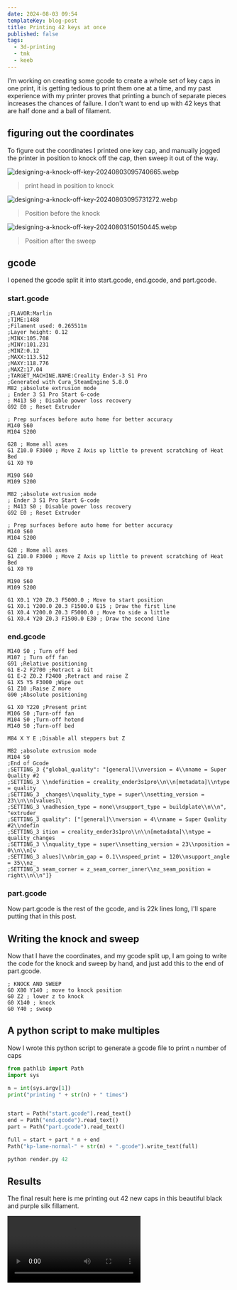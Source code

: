 ```yaml
---
date: 2024-08-03 09:54
templateKey: blog-post
title: Printing 42 keys at once
published: false
tags:
  - 3d-printing
  - tmk
  - keeb
---
```

I'm working on creating some gcode to create a whole set of key caps in one print, it is getting tedious to print them one at a time, and my past experience with my printer proves that printing a bunch of separate pieces increases the chances of failure.  I don't want to end up with 42 keys that are half done and a ball of filament.

## figuring out the coordinates

To figure out the coordinates I printed one key cap, and manually jogged the printer in position to knock off the cap, then sweep it out of the way.

![designing-a-knock-off-key-20240803095740665.webp](https://dropper.wayl.one/api/file/26a0eaf3-fbee-4570-80a7-0c14debf2017.webp)
> print head in position to knock

![designing-a-knock-off-key-20240803095731272.webp](https://dropper.wayl.one/api/file/03dcb61b-79d7-43ab-a1ac-f9503b7b921e.webp)
> Position before the knock

![designing-a-knock-off-key-20240803150150445.webp](https://dropper.wayl.one/api/file/066c28a9-bfd6-4214-83e0-54d2e93e94c9.webp)
> Position after the sweep

## gcode

I opened the gcode split it into start.gcode, end.gcode, and part.gcode.

### start.gcode

``` gcode
;FLAVOR:Marlin
;TIME:1488
;Filament used: 0.265511m
;Layer height: 0.12
;MINX:105.708
;MINY:101.231
;MINZ:0.12
;MAXX:113.512
;MAXY:118.776
;MAXZ:17.04
;TARGET_MACHINE.NAME:Creality Ender-3 S1 Pro
;Generated with Cura_SteamEngine 5.8.0
M82 ;absolute extrusion mode
; Ender 3 S1 Pro Start G-code
; M413 S0 ; Disable power loss recovery
G92 E0 ; Reset Extruder

; Prep surfaces before auto home for better accuracy
M140 S60
M104 S200

G28 ; Home all axes
G1 Z10.0 F3000 ; Move Z Axis up little to prevent scratching of Heat Bed
G1 X0 Y0

M190 S60
M109 S200

M82 ;absolute extrusion mode
; Ender 3 S1 Pro Start G-code
; M413 S0 ; Disable power loss recovery
G92 E0 ; Reset Extruder

; Prep surfaces before auto home for better accuracy
M140 S60
M104 S200

G28 ; Home all axes
G1 Z10.0 F3000 ; Move Z Axis up little to prevent scratching of Heat Bed
G1 X0 Y0

M190 S60
M109 S200

G1 X0.1 Y20 Z0.3 F5000.0 ; Move to start position
G1 X0.1 Y200.0 Z0.3 F1500.0 E15 ; Draw the first line
G1 X0.4 Y200.0 Z0.3 F5000.0 ; Move to side a little
G1 X0.4 Y20 Z0.3 F1500.0 E30 ; Draw the second line

```

### end.gcode

```gcode
M140 S0 ; Turn off bed
M107 ; Turn off fan
G91 ;Relative positioning
G1 E-2 F2700 ;Retract a bit
G1 E-2 Z0.2 F2400 ;Retract and raise Z
G1 X5 Y5 F3000 ;Wipe out
G1 Z10 ;Raise Z more
G90 ;Absolute positioning

G1 X0 Y220 ;Present print
M106 S0 ;Turn-off fan
M104 S0 ;Turn-off hotend
M140 S0 ;Turn-off bed

M84 X Y E ;Disable all steppers but Z

M82 ;absolute extrusion mode
M104 S0
;End of Gcode
;SETTING_3 {"global_quality": "[general]\\nversion = 4\\nname = Super Quality #2
;SETTING_3 \\ndefinition = creality_ender3s1pro\\n\\n[metadata]\\ntype = quality
;SETTING_3 _changes\\nquality_type = super\\nsetting_version = 23\\n\\n[values]\
;SETTING_3 \nadhesion_type = none\\nsupport_type = buildplate\\n\\n", "extruder_
;SETTING_3 quality": ["[general]\\nversion = 4\\nname = Super Quality #2\\ndefin
;SETTING_3 ition = creality_ender3s1pro\\n\\n[metadata]\\ntype = quality_changes
;SETTING_3 \\nquality_type = super\\nsetting_version = 23\\nposition = 0\\n\\n[v
;SETTING_3 alues]\\nbrim_gap = 0.1\\nspeed_print = 120\\nsupport_angle = 35\\nz_
;SETTING_3 seam_corner = z_seam_corner_inner\\nz_seam_position = right\\n\\n"]}

```

### part.gcode

Now part.gcode is the rest of the gcode, and is 22k lines long, I'll spare putting that in this post.

## Writing the knock and sweep

Now that I have the coordinates, and my gcode split up, I am going to write the code for the knock and sweep by hand, and just add this to the end of part.gcode.

```gcode
; KNOCK AND SWEEP
G0 X80 Y140 ; move to knock position
G0 Z2 ; lower z to knock
G0 X140 ; knock
G0 Y40 ; sweep
```

## A python script to make multiples

Now I wrote this python script to generate a gcode file to print `n` number of caps

```python
from pathlib import Path
import sys

n = int(sys.argv[1])
print("printing " + str(n) + " times")


start = Path("start.gcode").read_text()
end = Path("end.gcode").read_text()
part = Path("part.gcode").read_text()

full = start + part * n + end
Path("kp-lame-normal-" + str(n) + ".gcode").write_text(full)

```

```python
python render.py 42
```

## Results

The final result here is me printing out 42 new caps in this beautiful black and purple silk fillament.

![knock-and-sweep.mp4](https://dropper.wayl.one/api/file/7dacc55a-666f-4592-bc3b-cb46324227f8.mp4)
